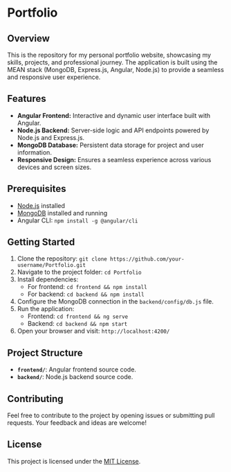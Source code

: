 # Portfolio

## Overview

This is the repository for my personal portfolio website, showcasing my skills, projects, and professional journey. The application is built using the MEAN stack (MongoDB, Express.js, Angular, Node.js) to provide a seamless and responsive user experience.

## Features

- **Angular Frontend:** Interactive and dynamic user interface built with Angular.
- **Node.js Backend:** Server-side logic and API endpoints powered by Node.js and Express.js.
- **MongoDB Database:** Persistent data storage for project and user information.
- **Responsive Design:** Ensures a seamless experience across various devices and screen sizes.

## Prerequisites

- [Node.js](https://nodejs.org/) installed
- [MongoDB](https://www.mongodb.com/) installed and running
- Angular CLI: `npm install -g @angular/cli`

## Getting Started

1. Clone the repository: `git clone https://github.com/your-username/Portfolio.git`
2. Navigate to the project folder: `cd Portfolio`
3. Install dependencies:
   - For frontend: `cd frontend && npm install`
   - For backend: `cd backend && npm install`
4. Configure the MongoDB connection in the `backend/config/db.js` file.
5. Run the application:
   - Frontend: `cd frontend && ng serve`
   - Backend: `cd backend && npm start`
6. Open your browser and visit: `http://localhost:4200/`

## Project Structure

- **`frontend/`**: Angular frontend source code.
- **`backend/`**: Node.js backend source code.

## Contributing

Feel free to contribute to the project by opening issues or submitting pull requests. Your feedback and ideas are welcome!

## License

This project is licensed under the [MIT License](LICENSE).

